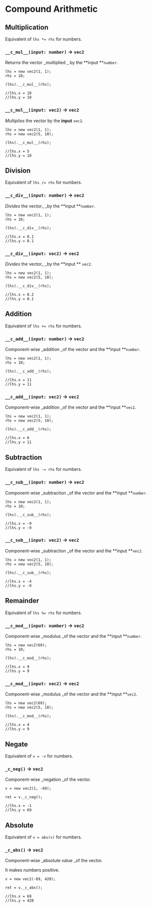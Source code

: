 # Compound Arithmetic

## Multiplication

Equivalent of `lhs *= rhs` for numbers.

### `__c_mul__(input: number)` -> `vec2`

Returns the vector _multiplied _ by the **input **`number`.

```gml
lhs = new vec2(1, 1);
rhs = 10;

(lhs).__c_mul__(rhs);

//lhs.x = 10
//lhs.y = 10
```

### `__c_mul__(input: vec2)` -> `vec2`

_Multiplies_ the vector by the **input** `vec2`.

```gml
lhs = new vec2(1, 1);
rhs = new vec2(5, 10);

(lhs).__c_mul__(rhs);

//lhs.x = 5
//lhs.y = 10
```

## Division

Equivalent of `lhs /= rhs` for numbers.

### `__c_div__(input: number)` -> `vec2`

_Divides_ the vector_ _by the **input **`number`.

```gml
lhs = new vec2(1, 1);
rhs = 10;

(lhs).__c_div__(rhs);

//lhs.x = 0.1
//lhs.y = 0.1
```

### `__c_div__(input: vec2)` -> `vec2`

_Divides_ the vector_ _by the **input ** `vec2`.

```gml
lhs = new vec2(1, 1);
rhs = new vec2(5, 10);

(lhs).__c_div__(rhs);

//lhs.x = 0.2
//lhs.y = 0.1
```



## Addition

Equivalent of `lhs += rhs` for numbers.

### `__c_add__(input: number)` -> `vec2`

Component-wise _addition _of the vector and the **input **`number`.

```gml
lhs = new vec2(1, 1);
rhs = 10;

(lhs).__c_add__(rhs);

//lhs.x = 11
//lhs.y = 11
```

### `__c_add__(input: vec2)` -> `vec2`

Component-wise _addition _of the vector and the **input **`vec2`.

```gml
lhs = new vec2(1, 1);
rhs = new vec2(5, 10);

(lhs).__c_add__(rhs);

//lhs.x = 6
//lhs.y = 11
```

## Subtraction

Equivalent of `lhs -= rhs` for numbers.

### `__c_sub__(input: number)` -> `vec2`

Component-wise _subtraction _of the vector and the **input **`number`.

```gml
lhs = new vec2(1, 1);
rhs = 10;

(lhs).__c_sub__(rhs);

//lhs.x = -9
//lhs.y = -9
```

### `__c_sub__(input: vec2)` -> `vec2`

Component-wise _subtraction _of the vector and the **input **`vec2`.

```gml
lhs = new vec2(1, 1);
rhs = new vec2(5, 10);

(lhs).__c_sub__(rhs);

//lhs.x = -4
//lhs.y = -9
```

## Remainder

Equivalent of `lhs %= rhs` for numbers.

### `__c_mod__(input: number)` -> `vec2`

Component-wise _modulus _of the vector and the **input **`number`.

```gml
lhs = new vec2(69);
rhs = 10;

(lhs).__c_mod__(rhs);

//lhs.x = 9
//lhs.y = 9
```

### `__c_mod__(input: vec2)` -> `vec2`

Component-wise _modulus _of the vector and the **input **`vec2`.

```gml
lhs = new vec2(69);
rhs = new vec2(5, 10);

(lhs).__c_mod__(rhs);

//lhs.x = 4
//lhs.y = 9
```

## Negate

Equivalent of `v = -v` for numbers.

### `_c_neg()` -> `vec2`

Component-wise _negation _of the vector.

```gml
v = new vec2(1, -69);

ret = v._c_neg();

//lhs.x = -1
//lhs.y = 69
```

## Absolute

Equivalent of `v = abs(v)` for numbers.&#x20;

### `_c_abs()` -> `vec2`

Component-wise _absolute value _of the vector.

It makes numbers positive.

```gml
v = new vec2(-69, 420);
	
ret = v._c_abs();

//lhs.x = 69
//lhs.y = 420
```
